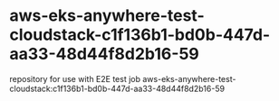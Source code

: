 # aws-eks-anywhere-test-cloudstack-c1f136b1-bd0b-447d-aa33-48d44f8d2b16-59
repository for use with E2E test job aws-eks-anywhere-test-cloudstack:c1f136b1-bd0b-447d-aa33-48d44f8d2b16-59

